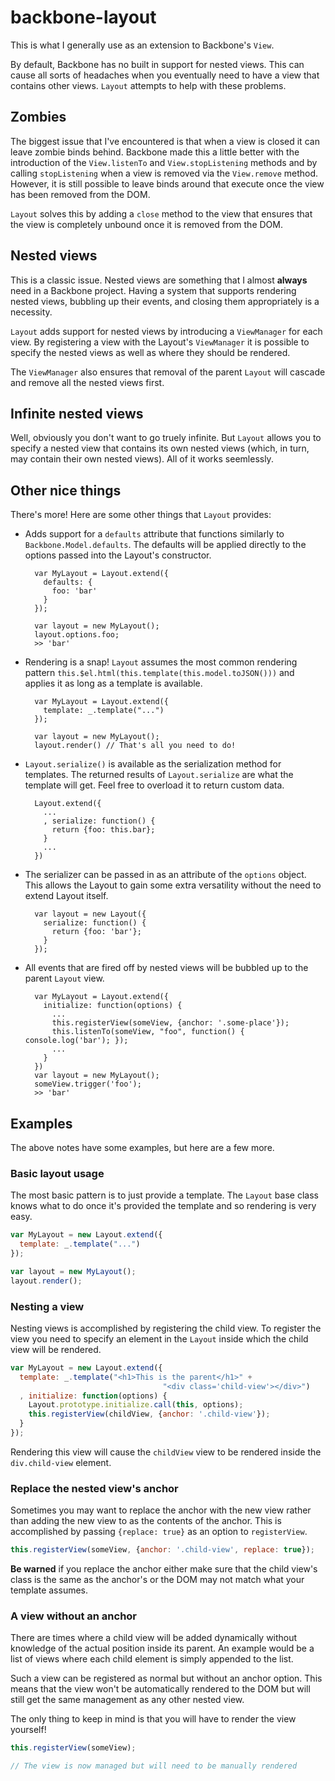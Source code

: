 backbone-layout
===============

This is what I generally use as an extension to Backbone's `View`. 

By default, Backbone has no built in support for nested views. This can cause all sorts of headaches when you eventually need to have a view that contains other views. `Layout` attempts to help with these problems.

Zombies
-------

The biggest issue that I've encountered is that when a view is closed it can leave zombie binds behind. Backbone made this a little better with the introduction of the `View.listenTo` and `View.stopListening` methods and by calling `stopListening` when a view is removed via the `View.remove` method. However, it is still possible to leave binds around that execute once the view has been removed from the DOM.

`Layout` solves this by adding a `close` method to the view that ensures that the view is completely unbound once it is removed from the DOM.

Nested views
------------

This is a classic issue. Nested views are something that I almost **always** need in a Backbone project. Having a system that supports rendering nested views, bubbling up their events, and closing them appropriately is a necessity. 

`Layout` adds support for nested views by introducing a `ViewManager` for each view. By registering a view with the Layout's `ViewManager` it is possible to specify the nested views as well as where they should be rendered. 

The `ViewManager` also ensures that removal of the parent `Layout` will cascade and remove all the nested views first.

Infinite nested views
---------------------

Well, obviously you don't want to go truely infinite. But `Layout` allows you to specify a nested view that contains its own nested views (which, in turn, may contain their own nested views). All of it works seemlessly.

Other nice things
-----------------

There's more! Here are some other things that `Layout` provides:

* Adds support for a `defaults` attribute that functions similarly to `Backbone.Model.defaults`. The defaults will be applied directly to the options passed into the Layout's constructor.
      
        var MyLayout = Layout.extend({
          defaults: {
            foo: 'bar'
          }
        });

        var layout = new MyLayout();
        layout.options.foo;
        >> 'bar'

* Rendering is a snap! `Layout` assumes the most common rendering pattern `this.$el.html(this.template(this.model.toJSON()))` and applies it as long as a template is available.

        var MyLayout = Layout.extend({
          template: _.template("...")
        });

        var layout = new MyLayout();
        layout.render() // That's all you need to do!

* `Layout.serialize()` is available as the serialization method for templates. The returned results of `Layout.serialize` are what the template will get. Feel free to overload it to return custom data.

        Layout.extend({
          ...
          , serialize: function() {
            return {foo: this.bar};
          }
          ...
        })

* The serializer can be passed in as an attribute of the `options` object. This allows the Layout to gain some extra versatility without the need to extend Layout itself.

        var layout = new Layout({
          serialize: function() {
            return {foo: 'bar'};
          }
        });

* All events that are fired off by nested views will be bubbled up to the parent `Layout` view.

        var MyLayout = Layout.extend({
          initialize: function(options) {
            ...
            this.registerView(someView, {anchor: '.some-place'});
            this.listenTo(someView, "foo", function() { console.log('bar'); });
            ...
          }
        }) 
        var layout = new MyLayout();
        someView.trigger('foo');
        >> 'bar'

Examples
-------------

The above notes have some examples, but here are a few more.

### Basic layout usage

The most basic pattern is to just provide a template. The `Layout` base class knows what to do once it's provided the template and so rendering is very easy.

```javascript
var MyLayout = new Layout.extend({
  template: _.template("...")
});

var layout = new MyLayout();
layout.render();
```

### Nesting a view

Nesting views is accomplished by registering the child view. To register the view you need to specify an element in the `Layout` inside which the child view will be rendered.

```javascript
var MyLayout = new Layout.extend({
  template: _.template("<h1>This is the parent</h1>" +
                                  "<div class='child-view'></div>")
  , initialize: function(options) {
    Layout.prototype.initialize.call(this, options);
    this.registerView(childView, {anchor: '.child-view'});
  }
});
```

Rendering this view will cause the `childView` view to be rendered inside the `div.child-view` element.

### Replace the nested view's anchor

Sometimes you may want to replace the anchor with the new view rather than adding the new view to as the contents of the anchor. This is accomplished by passing `{replace: true}` as an option to `registerView`.

```javascript
this.registerView(someView, {anchor: '.child-view', replace: true});
```

**Be warned** if you replace the anchor either make sure that the child view's class is the same as the anchor's or the DOM may not match what your template assumes.

### A view without an anchor

There are times where a child view will be added dynamically without knowledge of the actual position inside its parent. An example would be a list of views where each child element is simply appended to the list.

Such a view can be registered as normal but without an anchor option. This means that the view won't be automatically rendered to the DOM but will still get the same management as any other nested view.

The only thing to keep in mind is that you will have to render the view yourself!

```javascript
this.registerView(someView);

// The view is now managed but will need to be manually rendered
```




